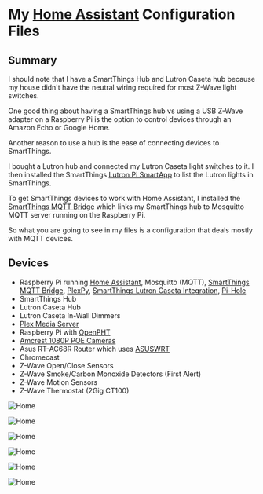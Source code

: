 # My [Home Assistant](https://home-assistant.io/) Configuration Files

## Summary
I should note that I have a SmartThings Hub and Lutron Caseta hub because my house didn't have the neutral wiring required for most Z-Wave light switches.

One good thing about having a SmartThings hub vs using a USB Z-Wave adapter on a Raspberry Pi is the option to control devices through an Amazon Echo or Google Home.

Another reason to use a hub is the ease of connecting devices to SmartThings.

I bought a Lutron hub and connected my Lutron Caseta light switches to it. I then installed the SmartThings [Lutron Pi SmartApp](https://community.smartthings.com/t/beta-lutron-caseta-integration-using-raspberry-pi-pro-or-standard-bridge/62748) to list the Lutron lights in SmartThings.

To get SmartThings devices to work with Home Assistant, I installed the [SmartThings MQTT Bridge](https://github.com/stjohnjohnson/smartthings-mqtt-bridge) which links my SmartThings hub to Mosquitto MQTT server running on the Raspberry Pi.

So what you are going to see in my files is a configuration that deals mostly with MQTT devices.

## Devices

- Raspberry Pi running [Home Assistant](https://home-assistant.io/), Mosquitto (MQTT), [SmartThings MQTT Bridge](https://github.com/stjohnjohnson/smartthings-mqtt-bridge), [PlexPy](https://github.com/JonnyWong16/plexpy), [SmartThings Lutron Caseta Integration](https://community.smartthings.com/t/beta-lutron-caseta-integration-using-raspberry-pi-pro-or-standard-bridge/62748), [Pi-Hole](https://pi-hole.net/)
- SmartThings Hub
- Lutron Caseta Hub
- Lutron Caseta In-Wall Dimmers
- [Plex Media Server](https://www.plex.tv/)
- Raspberry Pi with [OpenPHT](https://github.com/RasPlex/OpenPHT/releases)
- [Amcrest 1080P POE Cameras](https://www.amazon.com/s/ref=nb_sb_noss/185-6939966-2857643?url=search-alias%3Daps&field-keywords=amcrest+poe+1080p&x=0&y=0)
- Asus RT-AC68R Router which uses [ASUSWRT](https://home-assistant.io/components/device_tracker.asuswrt/)
- Chromecast
- Z-Wave Open/Close Sensors
- Z-Wave Smoke/Carbon Monoxide Detectors (First Alert)
- Z-Wave Motion Sensors
- Z-Wave Thermostat (2Gig CT100)

![Home](https://raw.githubusercontent.com/scottocs11/Home-Assistant-Config/master/HASS%20Images/1Home.png)

![Home](https://raw.githubusercontent.com/scottocs11/Home-Assistant-Config/master/HASS%20Images/2Cameras.png)

![Home](https://raw.githubusercontent.com/scottocs11/Home-Assistant-Config/master/HASS%20Images/3Thermostat.png)

![Home](https://raw.githubusercontent.com/scottocs11/Home-Assistant-Config/master/HASS%20Images/4SmokeDetectors.png)

![Home](https://raw.githubusercontent.com/scottocs11/Home-Assistant-Config/master/HASS%20Images/5Automation.png)

![Home](https://raw.githubusercontent.com/scottocs11/Home-Assistant-Config/master/HASS%20Images/6System.png)